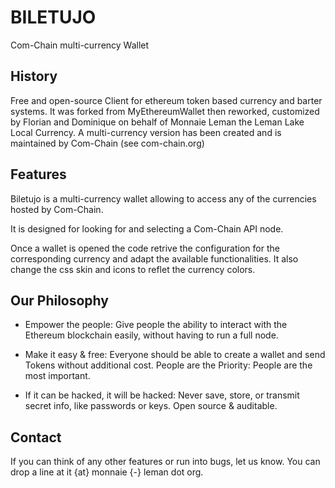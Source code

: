 # BILETUJO #

Com-Chain multi-currency Wallet


## History

Free and open-source Client for ethereum token based currency and
barter systems.  It was forked from MyEthereumWallet then reworked,
customized by Florian and Dominique on behalf of Monnaie Leman the
Leman Lake Local Currency. A multi-currency version has been created
and is maintained by Com-Chain (see com-chain.org)


## Features

Biletujo is a multi-currency wallet allowing to access any of the
currencies hosted by Com-Chain.

It is designed for looking for and selecting a Com-Chain API node.

Once a wallet is opened the code retrive the configuration for the
corresponding currency and adapt the available functionalities. It
also change the css skin and icons to reflet the currency colors.


## Our Philosophy

- Empower the people: Give people the ability to interact with the
  Ethereum blockchain easily, without having to run a full node.

- Make it easy & free: Everyone should be able to create a wallet and
send Tokens without additional cost.  People are the Priority: People
are the most important.

- If it can be hacked, it will be hacked: Never save, store, or
  transmit secret info, like passwords or keys. Open source &
  auditable.


## Contact

If you can think of any other features or run into bugs, let us
know. You can drop a line at it {at} monnaie {-} leman dot org.
